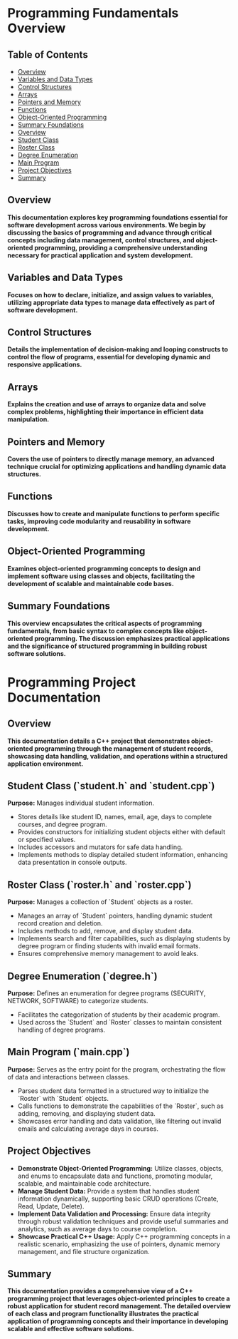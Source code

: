 <h1>Programming Fundamentals Overview</h1>

## Table of Contents
- [Overview](#overview)
- [Variables and Data Types](#variables-and-data-types)
- [Control Structures](#control-structures)
- [Arrays](#arrays)
- [Pointers and Memory](#pointers-and-memory)
- [Functions](#functions)
- [Object-Oriented Programming](#object-oriented-programming)
- [Summary Foundations](#summary-foundations)
- [Overview](#overview)
- [Student Class](#student-class)
- [Roster Class](#roster-class)
- [Degree Enumeration](#degree-enumeration)
- [Main Program](#main-program)
- [Project Objectives](#project-objectives)
- [Summary](#summary)
  
<h2>Overview</h2>
<b>This documentation explores key programming foundations essential for software development across various environments. We begin by discussing the basics of programming and advance through critical concepts including data management, control structures, and object-oriented programming, providing a comprehensive understanding necessary for practical application and system development.</b>

<h2>Variables and Data Types</h2>
<b>Focuses on how to declare, initialize, and assign values to variables, utilizing appropriate data types to manage data effectively as part of software development.</b>

<h2>Control Structures</h2>
<b>Details the implementation of decision-making and looping constructs to control the flow of programs, essential for developing dynamic and responsive applications.</b>

<h2>Arrays</h2>
<b>Explains the creation and use of arrays to organize data and solve complex problems, highlighting their importance in efficient data manipulation.</b>

<h2>Pointers and Memory</h2>
<b>Covers the use of pointers to directly manage memory, an advanced technique crucial for optimizing applications and handling dynamic data structures.</b>

<h2>Functions</h2>
<b>Discusses how to create and manipulate functions to perform specific tasks, improving code modularity and reusability in software development.</b>

<h2>Object-Oriented Programming</h2>
<b>Examines object-oriented programming concepts to design and implement software using classes and objects, facilitating the development of scalable and maintainable code bases.</b>

<h2>Summary Foundations</h2>
<b>This overview encapsulates the critical aspects of programming fundamentals, from basic syntax to complex concepts like object-oriented programming. The discussion emphasizes practical applications and the significance of structured programming in building robust software solutions.</b>












<h1>Programming Project Documentation</h1>

<h2 id="overview">Overview</h2>
<b>This documentation details a C++ project that demonstrates object-oriented programming through the management of student records, showcasing data handling, validation, and operations within a structured application environment.</b>

<h2 id="student-class">Student Class (`student.h` and `student.cpp`)</h2>
<b>Purpose:</b> Manages individual student information.
<ul>
  <li>Stores details like student ID, names, email, age, days to complete courses, and degree program.</li>
  <li>Provides constructors for initializing student objects either with default or specified values.</li>
  <li>Includes accessors and mutators for safe data handling.</li>
  <li>Implements methods to display detailed student information, enhancing data presentation in console outputs.</li>
</ul>

<h2 id="roster-class">Roster Class (`roster.h` and `roster.cpp`)</h2>
<b>Purpose:</b> Manages a collection of `Student` objects as a roster.
<ul>
  <li>Manages an array of `Student` pointers, handling dynamic student record creation and deletion.</li>
  <li>Includes methods to add, remove, and display student data.</li>
  <li>Implements search and filter capabilities, such as displaying students by degree program or finding students with invalid email formats.</li>
  <li>Ensures comprehensive memory management to avoid leaks.</li>
</ul>

<h2 id="degree-enumeration">Degree Enumeration (`degree.h`)</h2>
<b>Purpose:</b> Defines an enumeration for degree programs (SECURITY, NETWORK, SOFTWARE) to categorize students.
<ul>
  <li>Facilitates the categorization of students by their academic program.</li>
  <li>Used across the `Student` and `Roster` classes to maintain consistent handling of degree programs.</li>
</ul>

<h2 id="main-program">Main Program (`main.cpp`)</h2>
<b>Purpose:</b> Serves as the entry point for the program, orchestrating the flow of data and interactions between classes.
<ul>
  <li>Parses student data formatted in a structured way to initialize the `Roster` with `Student` objects.</li>
  <li>Calls functions to demonstrate the capabilities of the `Roster`, such as adding, removing, and displaying student data.</li>
  <li>Showcases error handling and data validation, like filtering out invalid emails and calculating average days in courses.</li>
</ul>

<h2 id="project-objectives">Project Objectives</h2>
<ul>
  <li><b>Demonstrate Object-Oriented Programming:</b> Utilize classes, objects, and enums to encapsulate data and functions, promoting modular, scalable, and maintainable code architecture.</li>
  <li><b>Manage Student Data:</b> Provide a system that handles student information dynamically, supporting basic CRUD operations (Create, Read, Update, Delete).</li>
  <li><b>Implement Data Validation and Processing:</b> Ensure data integrity through robust validation techniques and provide useful summaries and analytics, such as average days to course completion.</li>
  <li><b>Showcase Practical C++ Usage:</b> Apply C++ programming concepts in a realistic scenario, emphasizing the use of pointers, dynamic memory management, and file structure organization.</li>
</ul>

<h2 id="summary">Summary</h2>
<b>This documentation provides a comprehensive view of a C++ programming project that leverages object-oriented principles to create a robust application for student record management. The detailed overview of each class and program functionality illustrates the practical application of programming concepts and their importance in developing scalable and effective software solutions.</b>

